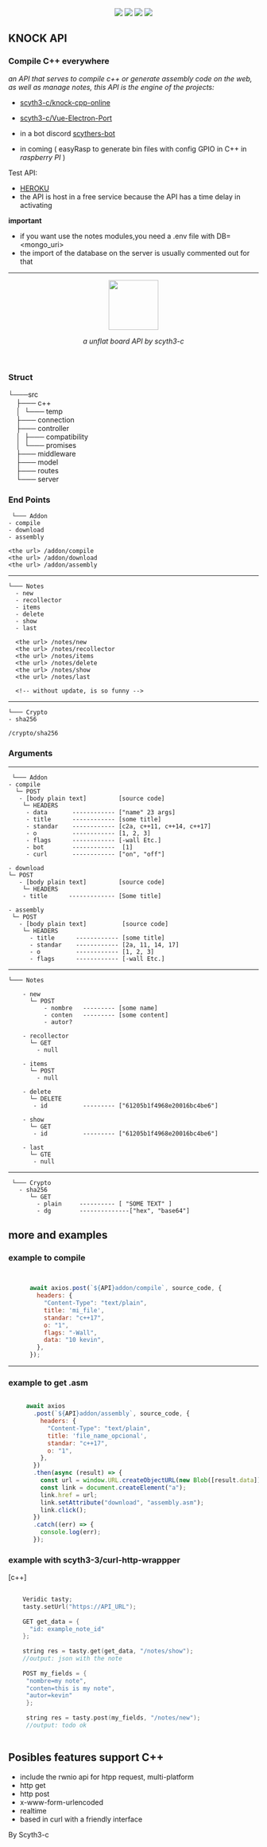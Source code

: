  <div align="center"> 
   <img src="https://img.shields.io/static/v1?label=update in&message=A Week&color=success">
   <img src="https://img.shields.io/static/v1?label=version&message=1.0.0&color=green">
   <img src="https://img.shields.io/static/v1?label=licence&message=MIT&color=red">
   <img src="https://img.shields.io/static/v1?label=CONTRIBUTIONS&message=ALL WELCOME&color=green"> 
 </div>
 
 ## KNOCK API 
 
 ### Compile C++ everywhere
 
 _an API that serves to compile c++ or generate assembly code on the web, as well as manage notes, this API is the engine of the projects:_
 
- [scyth3-c/knock-cpp-online](https://github.com/scyth3-c/knock-cpp-online) <br>
- [scyth3-c/Vue-Electron-Port](https://github.com/scyth3-c/Vue-Electron-Port) <br/>

- in a bot discord [scythers-bot](https://github.com/scyth3-c/scythers-bot)
- in coming ( easyRasp to generate bin files with config GPIO in C++ in _raspberry PI_ )
 
 Test API: 
  - [HEROKU](https://radiant-dusk-88409.herokuapp.com/) <br>
  - the API is host in a free service because the API has a time delay in activating
 
 **important**
  - if you want use the notes modules,you need a .env file with DB=<mongo_uri> 
  - the import of the database on the server is usually commented out for that
 
 
 <hr/>

<div align="center">  
  <img src="https://user-images.githubusercontent.com/52190352/168863015-edc58ff4-d110-42ef-b6a2-220931d6e71e.png" width="100px">
 
 _a unflat board API by scyth3-c_
 
</div>

<br/>
 
 ### Struct 
 
 └───src <br/>
 &nbsp;&nbsp;&nbsp;&nbsp;├─── c++<br/>
 &nbsp;&nbsp;&nbsp;&nbsp;│&nbsp;   └─── temp<br/>
 &nbsp;&nbsp;&nbsp;&nbsp;├─── connection<br/>
 &nbsp;&nbsp;&nbsp;&nbsp;├─── controller<br/>
 &nbsp;&nbsp;&nbsp;&nbsp;│&nbsp;   ├─── compatibility<br/>
 &nbsp;&nbsp;&nbsp;&nbsp;│&nbsp;   └─── promises<br/>
 &nbsp;&nbsp;&nbsp;&nbsp;├─── middleware<br/>
 &nbsp;&nbsp;&nbsp;&nbsp;├─── model<br/>
 &nbsp;&nbsp;&nbsp;&nbsp;├─── routes<br/>
 &nbsp;&nbsp;&nbsp;&nbsp;└─── server<br/>
    
   
 ### End Points
    
     └─── Addon
    - compile
    - download 
    - assembly
    
    <the url> /addon/compile
    <the url> /addon/download
    <the url> /addon/assembly
    
   <hr/>
       
    └─── Notes 
      - new
      - recollector
      - items
      - delete
      - show
      - last
      
      <the url> /notes/new
      <the url> /notes/recollector
      <the url> /notes/items
      <the url> /notes/delete
      <the url> /notes/show
      <the url> /notes/last
      
      <!-- without update, is so funny -->
   
    
   <hr/>
   
    └─── Crypto
    - sha256
      
    /crypto/sha256
  
  
  
 ### Arguments
 
  <hr/>
   
     └─── Addon
    - compile
      └─ POST
       - [body plain text]         [source code]
        └─ HEADERS    
         - data       ------------ ["name" 23 args]
         - title      ------------ [some title]
         - standar    ------------ [c2a, c++11, c++14, c++17]
         - o          ------------ [1, 2, 3]
         - flags      ------------ [-wall Etc.]
         - bot        ------------  [1]
         - curl       ------------ ["on", "off"]
   
    - download 
    └─ POST
       - [body plain text]         [source code]
        └─ HEADERS
        - title      ------------- [Some title]                      
        
    - assembly
     └─ POST
       - [body plain text]          [source code]
        └─ HEADERS    
          - title      ------------ [some title]
          - standar    ------------ [2a, 11, 14, 17]
          - o          ------------ [1, 2, 3]
          - flags      ------------ [-wall Etc.]
         
         
   <hr/>
   
 
    └─── Notes 
    
        - new
          └─ POST 
              - nombre   --------- [some name]
              - conten   --------- [some content]
              - autor?
        
        - recollector
          └─ GET
            - null
          
        - items
          └─ POST
            - null
            
        - delete
          └─ DELETE
           - id          --------- ["61205b1f4968e20016bc4be6"] 
           
        - show
          └─ GET 
           - id          --------- ["61205b1f4968e20016bc4be6"] 
        
        - last
          └─ GTE
           - null
   
   <hr>
   
     └─── Crypto
       - sha256 
          └─ GET
            - plain     ---------- [ "SOME TEXT" ]
            - dg        --------------["hex", "base64"]
 
 
 ## more and examples
 
 ### example to compile

``` javascript


      await axios.post(`${API}addon/compile`, source_code, {
        headers: {
          "Content-Type": "text/plain",
          title: 'mi_file',
          standar: "c++17",
          o: "1",
          flags: "-Wall",
          data: "10 kevin",
        },
      });


```
 <hr/>

### example to get .asm

 ``` javascript

      await axios
        .post(`${API}addon/assembly`, source_code, {
          headers: {
            "Content-Type": "text/plain",
            title: 'file_name_opcional',
            standar: "c++17",
            o: "1",
          },
        })
        .then(async (result) => {
          const url = window.URL.createObjectURL(new Blob([result.data]));
          const link = document.createElement("a");
          link.href = url;
          link.setAttribute("download", "assembly.asm");
          link.click();
        })
        .catch((err) => {
          console.log(err);
        });
 
 ```
 
 ### example with scyth3-3/curl-http-wrappper
 
  [c++]
 ```c++
     
     Veridic tasty;
     tasty.setUrl("https://API_URL");
     
     GET get_data = {
       "id: example_note_id"
     };
     
     string res = tasty.get(get_data, "/notes/show");
     //output: json with the note
     
     POST my_fields = {
      "nombre=my note",
      "conten=this is my note",
      "autor=kevin"
      };
      
      string res = tasty.post(my_fields, "/notes/new"); 
      //output: todo ok
     
 
 ```
 
 
 
 
 
## Posibles features support C++ 

- include the rwnio api for htpp request, multi-platform
- http get 
- http post
- x-www-form-urlencoded
- realtime
- based in curl with a friendly interface
 
 By Scyth3-c



